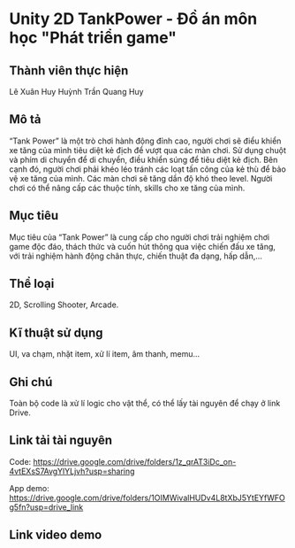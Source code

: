 ﻿# Unity 2D TankPower - Đồ án môn học "Phát triển game"

## Thành viên thực hiện
Lê Xuân Huy
Huỳnh Trần Quang Huy

## Mô tả
“Tank Power” là một trò chơi hành động đỉnh cao, người chơi sẽ điểu khiển xe 
tăng của mình tiêu diệt kẻ địch để vượt qua các màn chơi. Sử dụng chuột và phím di 
chuyển để di chuyển, điều khiển súng để tiêu diệt kẻ địch. Bên cạnh đó, người chơi 
phải khéo léo tránh các loạt tấn công của kẻ thù để bảo vệ xe tăng của mình. Các màn 
chơi sẽ tăng dần độ khó theo level. Người chơi có thể nâng cấp các thuộc tính, skills 
cho xe tăng của mình.

## Mục tiêu
Mục tiêu của “Tank Power” là cung cấp cho người chơi trải nghiệm chơi game 
độc đáo, thách thức và cuốn hút thông qua việc chiến đấu xe tăng, với trải nghiệm 
hành động chân thực, chiến thuật đa dạng, hấp dẫn,… 

## Thể loại
2D, Scrolling Shooter, Arcade.

## Kĩ thuật sử dụng
UI, va chạm, nhặt item, xử lí item, âm thanh, memu...

## Ghi chú
Toàn bộ code là xử lí logic cho vật thể, có thể lấy tài nguyên để chạy ở link Drive.

## Link tải tài nguyên
Code: https://drive.google.com/drive/folders/1z_qrAT3iDc_on-4vtEXsS7AvgYlYLjvh?usp=sharing

App demo: https://drive.google.com/drive/folders/1OIMWivalHUDv4L8tXbJ5YtEYfWFOg5fn?usp=drive_link

## Link video demo
